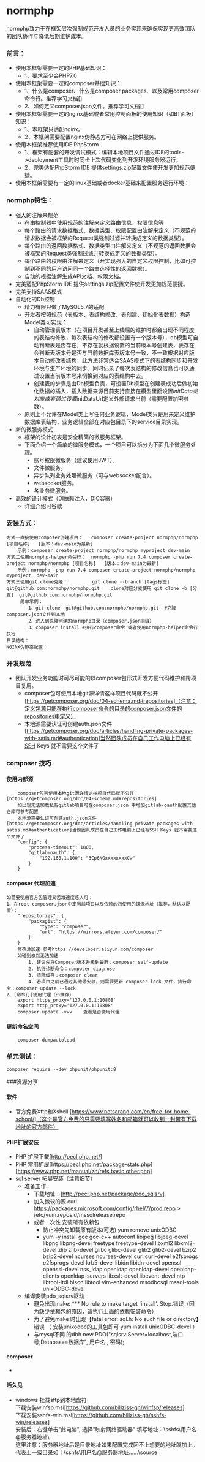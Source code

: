# normphp
normphp致力于在框架层次强制规范开发人员的业务实现来确保实现更高效团队的团队协作与降低后期维护成本。
### 前言：
* 使用本框架需要一定的PHP基础知识：
    * 1、要求至少会PHP7.0
* 使用本框架需要一定的composer基础知识：
    * 1、什么是composer、什么是composer packages、以及常用composer命令行。推荐学习文档[]
    * 2、如何定义composer.json文件。推荐学习文档[]
* 使用本框架需要一定的nginx基础或者常用控制面板的使用知识（如BT面板）知识：
    * 1、本框架只适配nginx。
    * 2、本框架需要配置nginx伪静态方可在网络上提供服务。
* 使用本框架推荐使用IDE PhpStorm：
    * 1、框架有配套的开发调试模式：编辑本地项目文件通过IDE的tools->deployment工具时时同步上次代码变化到开发环境服务器运行。
    * 2、完美适配PhpStorm IDE 提供settings.zip配置文件使开发更加规范便捷。
* 使用本框架需要有一定的linux基础或者docker基础来配置服务运行环境：
### normphp特性：
* 强大的注解来规范
    * 在由控制器中使用规范的注解来定义路由信息、权限信息等
    * 每个路由的请求数据格式、数据类型、权限配置由注解来定义（不规范的请求数据会被框架的Request类强制过滤并转换成定义的数据类型）。
    * 每个路由的返回数据格式、数据类型由注解来定义（不规范的返回数据会被框架的Request类强制过滤并转换成定义的数据类型）。
    * 每个路由的权限由注解来定义（开实现强大的自定义权限控制，比如可控制到不同的用户访问同一个路由选择性的返回数据）。
    * 自动的根据注解生成API文档、权限文档。
* 完美适配PhpStorm IDE 提供settings.zip配置文件使开发更加规范便捷。
* 完美支持SAAS模式
* 自动化的Db控制
    * 精力有限只做了MySQL5.7的适配
    * 开发者按照规范（表版本、表结构修改、表创建、初始化表数据）构造Model类可实现：
        * 自动管理表版本（在项目开发甚至上线后的维护时都会出现不同程度的表结构修改，每次表结构的修改都设置有一个版本号），db模型可自动判断表是否存在，不存在就根据设置的当前版本号创建表，表存在会判断表版本号是否与当前数据库表版本号一致，不一致根据对应版本自动修改表结构，此方法非常适合SAAS模式下的表结构同步和开发环境与生产环境的同步。同时记录了每次表结构的修改信息也可以通过设置当前版本号来切换到对应的表结构中去。
        * 创建表的步骤是由Db模型负责，可设置Db模型在创建表成功后做初始化数据的插入，插入数据来源目前支持直接在模型里面设置$initData类对应或者通过设置$initDataUrl定义外部请求当前（需要配置加密参数）。
    * 原则上不允许在Model类上写任何业务逻辑，Model类只是用来定义维护数据库表结构，业务逻辑全部在对应包目录下的service目录实现。
* 新的微服务模式
    * 框架的设计初衷是安全精简的微服务框架。
    * 下面介绍一个简单的微服务模式，一个项目可以拆分为下面几个微服务处理。
        * 账号权限微服务（建议使用JWT）。
        * 文件微服务。
        * 异步队列业务处理微服务（可与websocket配合）。
        * websocket服务。
        * 各业务微服务。
* 高效的设计模式（DI依赖注入，DIC容器）
    * 详细介绍可谷歌
### 安装方式：
    方式一直接使用composer创建项目：   composer create-project normphp/normphp [项目名称]   [版本：dev-main为最新]
        示例：composer create-project normphp/normphp myproject dev-main
    方式二使用normphp-helper命令行：  normphp -php run 7.4 composer create-project normphp/normphp [项目名称]   [版本：dev-main为最新]
        示例：normphp -php run 7.4 composer create-project normphp/normphp myproject  dev-main
    方式三使用git clone克隆：         git clone --branch [tags标签] git@github.com:normphp/normphp.git    clone对应分支使用 git clone -b [分支]  git@github.com:normphp/normphp.git
         简单示例：
            1、git clone  git@github.com:normphp/normphp.git  #克隆composer.json文件到本地
            2、进入到克隆创建的normphp目录（composer.json同级）
            3、composer install #执行composer命令 或者使用normphp-helper命令行执行
    目录结构：
    NGINX伪静态配置：
### 开发规范
* 团队开发业务功能时可尽可能的以composer包形式开发方便代码维护和跨项目复用。
    * composer包可使用本地git源详情这样项目代码就不公开[https://getcomposer.org/doc/04-schema.md#repositories]（注意：定义包源只能在执行composer命令的目录的conposer.json文件的repositories中定义）
    * 本地源需要认证可创建auth.json文件[https://getcomposer.org/doc/articles/handling-private-packages-with-satis.md#authentication]当然团队成员在自己工作电脑上已经有SSH Keys 就不需要这个文件了
### composer 技巧
#### 使用内部源
        composer包可使用本地git源详情这样项目代码就不公开[https://getcomposer.org/doc/04-schema.md#repositories]
        如出现无法加载私有gitlab项目可在composer.json 中增加gitlab-oauth配置其他仓库可参考配置
        本地源需要认证可创建auth.json文件[https://getcomposer.org/doc/articles/handling-private-packages-with-satis.md#authentication]当然团队成员在自己工作电脑上已经有SSH Keys 就不需要这个文件了
        "config": {
            "process-timeout": 1800,
            "gitlab-oauth": {
                "192.168.1.100": "3Cp6NGxxxxxxxxCw"
            }
        }
#### composer 代理加速
    如需要使用官方包管理又苦难速度感人可：
    1、在root composer.json中定当前项目以及依赖的包使用的镜像地址（推荐，默认以配置）：
        "repositories": {
            "packagist": {
                "type": "composer",
                "url": "https://mirrors.aliyun.com/composer/"
            }
        }
        修改源加速 参考https://developer.aliyun.com/composer
        如碰到依然无法加速
            1. 建议先将Composer版本升级到最新：composer self-update
            2. 执行诊断命令：composer diagnose
            3. 清除缓存：composer clear
            4. 若项目之前已通过其他源安装，则需要更新 composer.lock 文件，执行命令：composer update --lock
    2、[命令行]使用代理（不推荐）
        export https_proxy='127.0.0.1:10808'
        export http_proxy='127.0.0.1:10808'
        composer update -vvv    查看是否使用代理
#### 更新命名空间
        composer dumpautoload
### 单元测试：
    composer require --dev phpunit/phpunit:8
###资源分享
#### 软件
* 官方免费Xftp和Xshell [https://www.netsarang.com/en/free-for-home-school/]（这个是官方免费的只需要填写姓名和邮箱就可以收到一封带有下载地址的官方邮件）
#### PHP扩展安装
* PHP 扩展下载[http://pecl.php.net/]
* PHP 常用扩展[https://pecl.php.net/package-stats.php][https://www.php.net/manual/zh/refs.basic.other.php]
* sql server 拓展安装（注意细节）
    * 准备工作:
        * 下载地址：[http://pecl.php.net/package/pdo_sqlsrv]
        * 加入微软的源 curl https://packages.microsoft.com/config/rhel/7/prod.repo > /etc/yum.repos.d/mssqlrelease.repo
        * 或者一次性 安装所有依赖包
            * 防止冲突先卸载原有版本(可选)  yum remove unixODBC
            * yum -y install gcc gcc-c++ autoconf libjpeg libjpeg-devel libpng libpng-devel freetype freetype-devel libxml2 libxml2-devel zlib zlib-devel glibc glibc-devel glib2 glib2-devel bzip2 bzip2-devel ncurses ncurses-devel curl curl-devel e2fsprogs e2fsprogs-devel krb5-devel libidn libidn-devel openssl openssl-devel nss_ldap openldap openldap-devel  openldap-clients openldap-servers libxslt-devel libevent-devel ntp  libtool-ltdl bison libtool vim-enhanced  msodbcsql mssql-tools unixODBC-devel
    * 编译安装pdo_sqlsrv驱动
        * 避免出现make: *** No rule to make target `install'. Stop.错误（因为缺少依赖包的原因，请执行上面的依赖安装命令）
        * 为了避免make 时出现【fatal error: sql.h: No such file or directory】错误 （ 安装unixodbc的工具包即可  yum install unixODBC-devel ）
        * 与mysql不同 的dbh  new PDO("sqlsrv:Server=localhost,端口号;Database=数据库", 用户名 , 密码);
#### composer
* 
#### 活久见
* windows 挂载sftp到本地盘符 <br> 下载安装winfsp.msi[https://github.com/billziss-gh/winfsp/releases]  <br>下载安装sshfs-win.msi[https://github.com/billziss-gh/sshfs-win/releases]  <br>安装后：右键单击"此电脑", 选择"映射网络驱动器" 填写地址：\\sshfs\用户名@服务器地址\  <br>这里注意：服务器地址后是目录地址如果配置完成回不上想要的地址就加上.. 代表上一级目录如：\\sshfs\用户名@服务器地址\..\..\..\source
